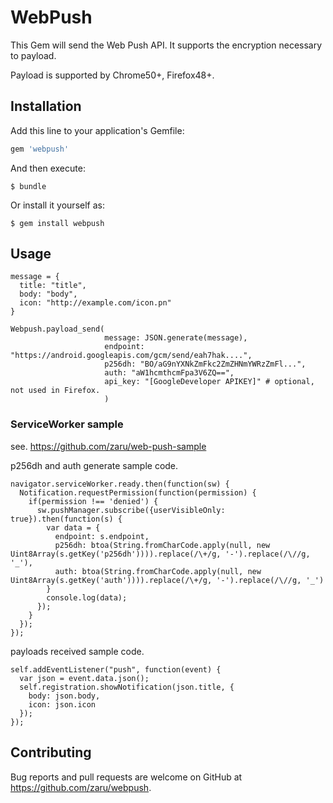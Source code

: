 # WebPush

This Gem will send the Web Push API. It supports the encryption necessary to payload.

Payload is supported by Chrome50+, Firefox48+.

## Installation

Add this line to your application's Gemfile:

```ruby
gem 'webpush'
```

And then execute:

    $ bundle

Or install it yourself as:

    $ gem install webpush

## Usage

```
message = {
  title: "title",
  body: "body",
  icon: "http://example.com/icon.pn"
}

Webpush.payload_send(
                     message: JSON.generate(message),
                     endpoint: "https://android.googleapis.com/gcm/send/eah7hak....",
                     p256dh: "BO/aG9nYXNkZmFkc2ZmZHNmYWRzZmFl...",
                     auth: "aW1hcmthcmFpa3V6ZQ==",
                     api_key: "[GoogleDeveloper APIKEY]" # optional, not used in Firefox.
                     )
```

### ServiceWorker sample

see. https://github.com/zaru/web-push-sample

p256dh and auth generate sample code.

```
navigator.serviceWorker.ready.then(function(sw) {
  Notification.requestPermission(function(permission) {
    if(permission !== 'denied') {
      sw.pushManager.subscribe({userVisibleOnly: true}).then(function(s) {
        var data = {
          endpoint: s.endpoint,
          p256dh: btoa(String.fromCharCode.apply(null, new Uint8Array(s.getKey('p256dh')))).replace(/\+/g, '-').replace(/\//g, '_'),
          auth: btoa(String.fromCharCode.apply(null, new Uint8Array(s.getKey('auth')))).replace(/\+/g, '-').replace(/\//g, '_')
        }
        console.log(data);
      });
    }
  });
});
```

payloads received sample code.

```
self.addEventListener("push", function(event) {
  var json = event.data.json();
  self.registration.showNotification(json.title, {
    body: json.body,
    icon: json.icon
  });
});
```

## Contributing

Bug reports and pull requests are welcome on GitHub at https://github.com/zaru/webpush.
